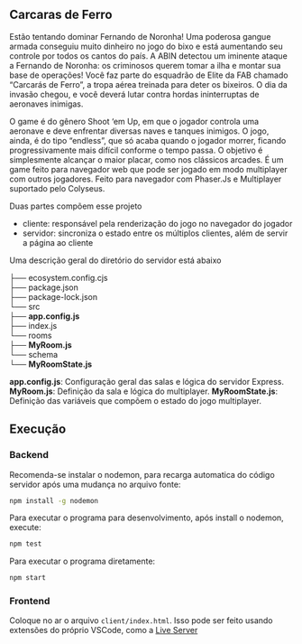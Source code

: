 ## Carcaras de Ferro

Estão tentando dominar Fernando de Noronha! Uma poderosa gangue armada conseguiu muito dinheiro no jogo do bixo e está aumentando seu controle por todos os cantos do país. A ABIN detectou um iminente ataque a Fernando de Noronha: os criminosos querem tomar a ilha e montar sua base de operações! Você faz parte do esquadrão de Elite da FAB chamado “Carcarás de Ferro”, a tropa aérea treinada para deter os bixeiros. O dia da invasão chegou, e você deverá lutar contra hordas ininterruptas de aeronaves inimigas.
 
O game é do gênero Shoot ‘em Up, em que o jogador controla uma aeronave e deve enfrentar diversas naves e tanques inimigos. O jogo, ainda, é do tipo “endless”, que só acaba quando o jogador morrer, ficando progressivamente mais difícil conforme o tempo passa. O objetivo é simplesmente alcançar o maior placar, como nos clássicos arcades. É um game feito para navegador web que pode ser jogado em modo multiplayer com outros jogadores. Feito para navegador com Phaser.Js e Multiplayer suportado pelo Colyseus.

Duas partes compõem esse projeto
* cliente: responsável pela renderização do jogo no navegador do jogador
* servidor: sincroniza o estado entre os múltiplos clientes, além de servir a página ao cliente

Uma descrição geral do diretório do servidor está abaixo

├── ecosystem.config.cjs     
├── package.json     
├── package-lock.json    
└── src     
    ├── **app.config.js**    
    ├── index.js    
    └── rooms    
        ├── **MyRoom.js**     
        └── schema     
            └── **MyRoomState.js**      

**app.config.js**: Configuração geral das salas e lógica do servidor Express.
**MyRoom.js**: Definição da sala e lógica do multiplayer.
**MyRoomState.js**: Definição das variáveis que compõem o estado do jogo multiplayer.

## Execução

### Backend

Recomenda-se instalar o nodemon, para recarga automatica do código servidor após uma mudança no arquivo fonte:

```bash
npm install -g nodemon
```

Para executar o programa para desenvolvimento, após install o nodemon, execute:

```bash
npm test
```

Para executar o programa diretamente:

```bash
npm start
```

### Frontend

Coloque no ar o arquivo `client/index.html`. Isso pode ser feito usando extensões do próprio VSCode, como a [Live Server](https://marketplace.visualstudio.com/items?itemName=ritwickdey.LiveServer)